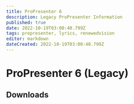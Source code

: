 ```yaml
---
title: ProPresenter 6
description: Legacy ProPresenter Information
published: true
date: 2022-10-19T03:00:40.799Z
tags: propresenter, lyrics, renewedvision
editor: markdown
dateCreated: 2022-10-19T03:00:40.799Z
---
```


# ProPresenter 6 (Legacy)

## Downloads
